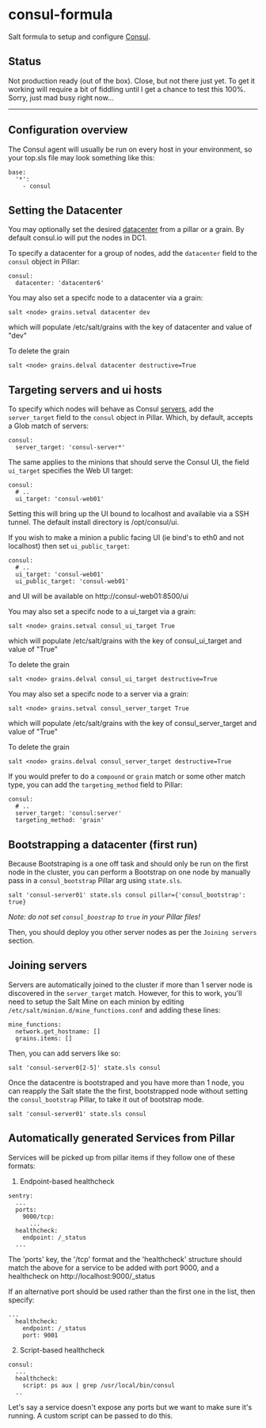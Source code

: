 # consul-formula

Salt formula to setup and configure [Consul](https://www.consul.io/docs/index.html).

## Status

Not production ready (out of the box). Close, but not there just yet. To get it working will require a bit of fiddling until I get a chance to test this 100%. Sorry, just mad busy right now...

***

## Configuration overview

The Consul agent will usually be run on every host in your environment, so your top.sls file may look something like this:

```
base:
  '*':
    - consul
```

## Setting the Datacenter

You may optionally set the desired [datacenter](https://www.consul.io/docs/guides/datacenters.html) from a pillar or a grain. By default
consul.io will put the nodes in DC1.

To specify a datacenter for a group of nodes, add the ``datacenter`` field to the ``consul`` object in Pillar:
```
consul:
  datacenter: 'datacenter6'
```

You may also set a specifc node to a datacenter via a grain:
```
salt <node> grains.setval datacenter dev
```
which will populate /etc/salt/grains with the key of datacenter and value of "dev"

To delete the grain 
```
salt <node> grains.delval datacenter destructive=True 
```

## Targeting servers and ui hosts

To specify which nodes will behave as Consul [servers](http://www.consul.io/docs/guides/servers.html), add the ``server_target`` field to the ``consul`` object in Pillar. Which, by default, accepts a Glob match of servers:

```
consul:
  server_target: 'consul-server*'
```

The same applies to the minions that should serve the Consul UI, the field ``ui_target`` specifies the Web UI target:

```
consul:
  # ..
  ui_target: 'consul-web01'
```
Setting this will bring up the UI bound to localhost and available via a SSH tunnel. The default install directory is /opt/consul/ui.

If you wish to make a minion a public facing UI (ie bind's to eth0 and not localhost) then set ``ui_public_target``:
```
consul:
  # ..
  ui_target: 'consul-web01'
  ui_public_target: 'consul-web01'
```
and UI will be available on http://consul-web01:8500/ui

You may also set a specifc node to a ui_target via a grain:
```
salt <node> grains.setval consul_ui_target True
```
which will populate /etc/salt/grains with the key of consul_ui_target and value of "True"

To delete the grain 
```
salt <node> grains.delval consul_ui_target destructive=True 
```

You may also set a specifc node to a server via a grain:
```
salt <node> grains.setval consul_server_target True
```
which will populate /etc/salt/grains with the key of consul_server_target and value of "True"

To delete the grain 
```
salt <node> grains.delval consul_server_target destructive=True 
```

If you would prefer to do a ``compound`` or ``grain`` match or some other match type, you can add the ``targeting_method`` field to Pillar:

```
consul:
  # ..
  server_target: 'consul:server'
  targeting_method: 'grain'
```

## Bootstrapping a datacenter (first run)

Because Bootstraping is a one off task and should only be run on the first node in the cluster, you can perform a Bootstrap on one node by manually pass in a ``consul_bootstrap`` Pillar arg using ``state.sls``.

```
salt 'consul-server01' state.sls consul pillar={'consul_bootstrap': true}
```

*Note: do not set ``consul_boostrap`` to ``true`` in your Pillar files!*

Then, you should deploy you other server nodes as per the ``Joining servers`` section.

## Joining servers

Servers are automatically joined to the cluster if more than 1 server node is discovered in the ``server_target`` match. However, for this to work, you'll need to setup the Salt Mine on each minion by editing ``/etc/salt/minion.d/mine_functions.conf`` and adding these lines:

```
mine_functions:
  network.get_hostname: []
  grains.items: []
```

Then, you can add servers like so:

```
salt 'consul-server0[2-5]' state.sls consul
```

Once the datacentre is bootstraped and you have more than 1 node, you can reapply the Salt state the the first, bootstrapped node without setting the ``consul_bootstrap`` Pillar, to take it out of bootstrap mode.

```
salt 'consul-server01' state.sls consul
```

## Automatically generated Services from Pillar

Services will be picked up from pillar items if they follow one of these formats:

1. Endpoint-based healthcheck
```
sentry:
  ...
  ports:
    9000/tcp:
      ...
  healthcheck:
    endpoint: /_status
  ...
```

The 'ports' key, the '<port>/tcp' format and the 'healthcheck' structure should match the above for a service to be added with port 9000, and a healthcheck on http://localhost:9000/_status

If an alternative port should be used rather than the first one in the list, then specify:
```
...
  healthcheck:
    endpoint: /_status
    port: 9001
```

2. Script-based healthcheck
```
consul:
  ...
  healthcheck:
    script: ps aux | grep /usr/local/bin/consul
  ..
```

Let's say a service doesn't expose any ports but we want to make sure it's running. A custom script can be passed to do this.
